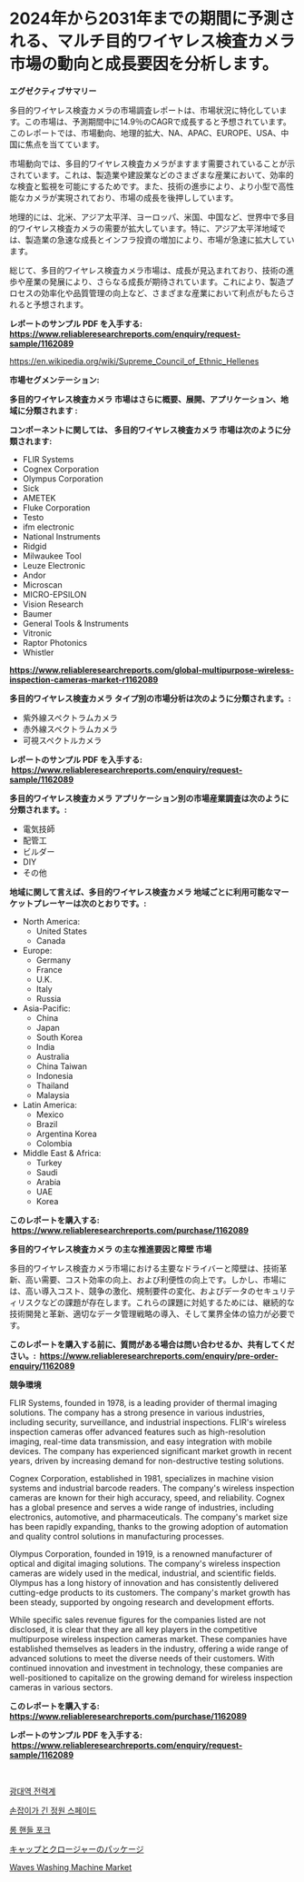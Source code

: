 <p><h1>2024年から2031年までの期間に予測される、マルチ目的ワイヤレス検査カメラ市場の動向と成長要因を分析します。</h1></p><p><strong>エグゼクティブサマリー</strong></p>
<p><p>多目的ワイヤレス検査カメラの市場調査レポートは、市場状況に特化しています。この市場は、予測期間中に14.9％のCAGRで成長すると予想されています。このレポートでは、市場動向、地理的拡大、NA、APAC、EUROPE、USA、中国に焦点を当てています。</p><p>市場動向では、多目的ワイヤレス検査カメラがますます需要されていることが示されています。これは、製造業や建設業などのさまざまな産業において、効率的な検査と監視を可能にするためです。また、技術の進歩により、より小型で高性能なカメラが実現されており、市場の成長を後押ししています。</p><p>地理的には、北米、アジア太平洋、ヨーロッパ、米国、中国など、世界中で多目的ワイヤレス検査カメラの需要が拡大しています。特に、アジア太平洋地域では、製造業の急速な成長とインフラ投資の増加により、市場が急速に拡大しています。</p><p>総じて、多目的ワイヤレス検査カメラ市場は、成長が見込まれており、技術の進歩や産業の発展により、さらなる成長が期待されています。これにより、製造プロセスの効率化や品質管理の向上など、さまざまな産業において利点がもたらされると予想されます。</p></p>
<p><strong>レポートのサンプル PDF を入手する: <a href="https://www.reliableresearchreports.com/enquiry/request-sample/1162089">https://www.reliableresearchreports.com/enquiry/request-sample/1162089</a></strong></p>
<p><a href="https://en.wikipedia.org/wiki/Supreme_Council_of_Ethnic_Hellenes">https://en.wikipedia.org/wiki/Supreme_Council_of_Ethnic_Hellenes</a></p>
<p><strong>市場セグメンテーション:</strong></p>
<p><strong> 多目的ワイヤレス検査カメラ 市場はさらに概要、展開、アプリケーション、地域に分類されます :</strong></p>
<p><strong>コンポーネントに関しては、 多目的ワイヤレス検査カメラ 市場は次のように分類されます: &nbsp;</strong></p>
<p><ul><li>FLIR Systems</li><li>Cognex Corporation</li><li>Olympus Corporation</li><li>Sick</li><li>AMETEK</li><li>Fluke Corporation</li><li>Testo</li><li>ifm electronic</li><li>National Instruments</li><li>Ridgid</li><li>Milwaukee Tool</li><li>Leuze Electronic</li><li>Andor</li><li>Microscan</li><li>MICRO-EPSILON</li><li>Vision Research</li><li>Baumer</li><li>General Tools & Instruments</li><li>Vitronic</li><li>Raptor Photonics</li><li>Whistler</li></ul></p>
<p><strong><a href="https://www.reliableresearchreports.com/global-multipurpose-wireless-inspection-cameras-market-r1162089">https://www.reliableresearchreports.com/global-multipurpose-wireless-inspection-cameras-market-r1162089</a></strong></p>
<p><strong> 多目的ワイヤレス検査カメラ タイプ別の市場分析は次のように分類されます。:</strong></p>
<p><ul><li>紫外線スペクトラムカメラ</li><li>赤外線スペクトラムカメラ</li><li>可視スペクトルカメラ</li></ul></p>
<p><strong>レポートのサンプル PDF を入手する: &nbsp;<a href="https://www.reliableresearchreports.com/enquiry/request-sample/1162089">https://www.reliableresearchreports.com/enquiry/request-sample/1162089</a></strong></p>
<p><strong> 多目的ワイヤレス検査カメラ アプリケーション別の市場産業調査は次のように分類されます。:</strong></p>
<p><ul><li>電気技師</li><li>配管工</li><li>ビルダー</li><li>DIY</li><li>その他</li></ul></p>
<p><strong>地域に関して言えば、多目的ワイヤレス検査カメラ 地域ごとに利用可能なマーケットプレーヤーは次のとおりです。:</strong></p>
<p><ul>
    <li>
        North America:
        <ul>
            <li>United States</li>
            <li>Canada</li>
        </ul>
    </li>
    <li>
        Europe:
        <ul>
            <li>Germany</li>
            <li>France</li>
            <li>U.K.</li>
            <li>Italy</li>
            <li>Russia</li>
        </ul>
    </li>
    <li>
        Asia-Pacific:
        <ul>
            <li>China</li>
            <li>Japan</li>
            <li>South Korea</li>
            <li>India</li>
            <li>Australia</li>
            <li>China Taiwan</li>
            <li>Indonesia</li>
            <li>Thailand</li>
            <li>Malaysia</li>
        </ul>
    </li>
    <li>
        Latin America:
        <ul>
            <li>Mexico</li>
            <li>Brazil</li>
            <li>Argentina Korea</li>
            <li>Colombia</li>
        </ul>
    </li>
    <li>
        Middle East & Africa:
        <ul>
            <li>Turkey</li>
            <li>Saudi</li>
            <li>Arabia</li>
            <li>UAE</li>
            <li>Korea</li>
        </ul>
    </li>
    </ul></p>
<p><strong>このレポートを購入する: &nbsp;<a href="https://www.reliableresearchreports.com/purchase/1162089">https://www.reliableresearchreports.com/purchase/1162089</a></strong></p>
<p><strong>多目的ワイヤレス検査カメラ の主な推進要因と障壁 市場</strong></p>
<p><p>多目的ワイヤレス検査カメラ市場における主要なドライバーと障壁は、技術革新、高い需要、コスト効率の向上、および利便性の向上です。しかし、市場には、高い導入コスト、競争の激化、規制要件の変化、およびデータのセキュリティリスクなどの課題が存在します。これらの課題に対処するためには、継続的な技術開発と革新、適切なデータ管理戦略の導入、そして業界全体の協力が必要です。</p></p>
<p><strong>このレポートを購入する前に、質問がある場合は問い合わせるか、共有してください。:&nbsp; <a href="https://www.reliableresearchreports.com/enquiry/pre-order-enquiry/1162089">https://www.reliableresearchreports.com/enquiry/pre-order-enquiry/1162089</a></strong></p>
<p><strong>競争環境</strong></p>
<p><p>FLIR Systems, founded in 1978, is a leading provider of thermal imaging solutions. The company has a strong presence in various industries, including security, surveillance, and industrial inspections. FLIR's wireless inspection cameras offer advanced features such as high-resolution imaging, real-time data transmission, and easy integration with mobile devices. The company has experienced significant market growth in recent years, driven by increasing demand for non-destructive testing solutions.</p><p>Cognex Corporation, established in 1981, specializes in machine vision systems and industrial barcode readers. The company's wireless inspection cameras are known for their high accuracy, speed, and reliability. Cognex has a global presence and serves a wide range of industries, including electronics, automotive, and pharmaceuticals. The company's market size has been rapidly expanding, thanks to the growing adoption of automation and quality control solutions in manufacturing processes.</p><p>Olympus Corporation, founded in 1919, is a renowned manufacturer of optical and digital imaging solutions. The company's wireless inspection cameras are widely used in the medical, industrial, and scientific fields. Olympus has a long history of innovation and has consistently delivered cutting-edge products to its customers. The company's market growth has been steady, supported by ongoing research and development efforts.</p><p>While specific sales revenue figures for the companies listed are not disclosed, it is clear that they are all key players in the competitive multipurpose wireless inspection cameras market. These companies have established themselves as leaders in the industry, offering a wide range of advanced solutions to meet the diverse needs of their customers. With continued innovation and investment in technology, these companies are well-positioned to capitalize on the growing demand for wireless inspection cameras in various sectors.</p></p>
<p><strong>このレポートを購入する: &nbsp; <a href="https://www.reliableresearchreports.com/purchase/1162089">https://www.reliableresearchreports.com/purchase/1162089</a></strong></p>
<p><strong>レポートのサンプル PDF を入手する: &nbsp;<a href="https://www.reliableresearchreports.com/enquiry/request-sample/1162089">https://www.reliableresearchreports.com/enquiry/request-sample/1162089</a></strong><strong></strong></p>
<p>&nbsp;</p>
<p><p><a href="https://github.com/FelipeGrrady654556/Market-Research-Report-List-2/blob/main/6368139154138.md">광대역 전력계</a></p><p><a href="https://medium.com/@kasandrarempel/%EA%B8%80%EB%A1%9C%EB%B2%8C-%EC%9E%A5%ED%88%AC%EA%B5%AC-%EA%B0%80%EB%93%9C-%EC%8A%A4%ED%8E%98%EC%9D%B4%EB%93%9C-%EC%8B%9C%EC%9E%A5-%EA%B7%9C%EB%AA%A8%EB%8A%94-%EC%82%B0%EC%97%85-%EC%A0%84%EB%A7%9D%EC%97%90-%EB%94%B0%EB%A5%B4%EB%A9%B4-2024%EB%85%84%EB%B6%80%ED%84%B0-2031%EB%85%84%EA%B9%8C%EC%A7%80-%EC%95%BD-%EC%9D%98-%EC%97%B0%ED%8F%89%EA%B7%A0-%EC%84%B1%EC%9E%A5%EB%A5%A0-cagr-%EC%9D%84-%EA%B2%BD%ED%97%98%ED%95%A0-%EA%B2%83%EC%9C%BC%EB%A1%9C-%EC%98%88%EC%83%81%EB%90%A9%EB%8B%88%EB%8B%A4-3a1b317ff1b2">손잡이가 긴 정원 스페이드</a></p><p><a href="https://medium.com/@beaublock13/%EA%B8%B4-%EC%86%90%EC%9E%A1%EC%9D%B4-%ED%8F%AC%ED%81%AC-%EC%8B%9C%EC%9E%A5-%EB%8F%99%ED%96%A5-%EB%B0%8F-%EB%B6%84%EC%84%9D-%EB%AF%B8%EB%9E%98-%EC%84%B1%EC%9E%A5%EC%9D%84-%EC%9C%84%ED%95%9C-%EA%B8%B0%ED%9A%8C%EC%99%80-%EB%8F%84%EC%A0%84-2024-2031-58d895c23b55">롱 핸들 포크</a></p><p><a href="https://github.com/roulaayoub-saad/Market-Research-Report-List-1/blob/main/7405896145602.md">キャップとクロージャーのパッケージ</a></p><p><a href="https://github.com/rionkhanvai01/Market-Research-Report-List-1/blob/main/waves-washing-machine-market.md">Waves Washing Machine Market</a></p></p>